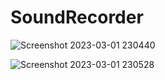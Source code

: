 # SoundRecorder

![Screenshot 2023-03-01 230440](https://user-images.githubusercontent.com/74864221/222253639-ce4e6dd4-be30-4962-b724-a3ca4fb3e580.png)


![Screenshot 2023-03-01 230528](https://user-images.githubusercontent.com/74864221/222253644-7752edde-aa8e-49e8-9de3-6fe9ed4831e0.png)
